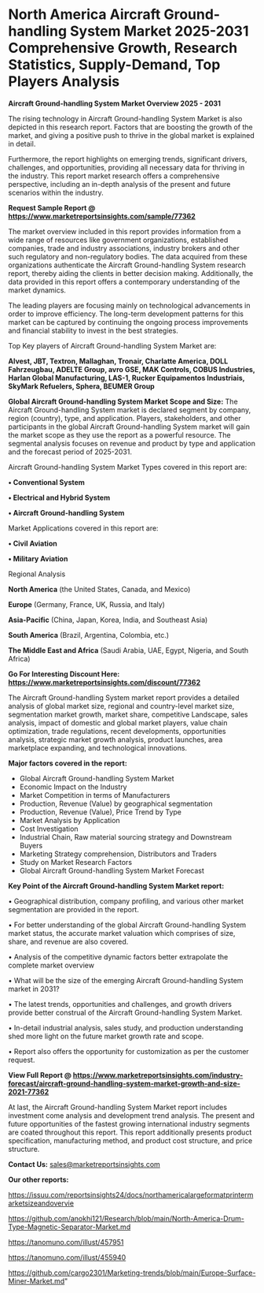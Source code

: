 # North America Aircraft Ground-handling System Market 2025-2031 Comprehensive Growth, Research Statistics, Supply-Demand,  Top Players Analysis

<Strong> Aircraft Ground-handling System Market Overview 2025 - 2031</strong>

The rising technology in Aircraft Ground-handling System Market is also depicted in this research report. Factors that are boosting the growth of the market, and giving a positive push to thrive in the global market is explained in detail.

Furthermore, the report highlights on emerging trends, significant drivers, challenges, and opportunities, providing all necessary data for thriving in the industry. This report market research offers a comprehensive perspective, including an in-depth analysis of the present and future scenarios within the industry.

<strong>Request Sample Report @ <a href=https://www.marketreportsinsights.com/sample/77362>https://www.marketreportsinsights.com/sample/77362</a></strong>

The market overview included in this report provides information from a wide range of resources like government organizations, established companies, trade and industry associations, industry brokers and other such regulatory and non-regulatory bodies. The data acquired from these organizations authenticate the Aircraft Ground-handling System research report, thereby aiding the clients in better decision making. Additionally, the data provided in this report offers a contemporary understanding of the market dynamics.

The leading players are focusing mainly on technological advancements in order to improve efficiency. The long-term development patterns for this market can be captured by continuing the ongoing process improvements and financial stability to invest in the best strategies.

Top Key players of Aircraft Ground-handling System Market are:

<strong>Alvest, JBT, Textron, Mallaghan, Tronair, Charlatte America, DOLL Fahrzeugbau, ADELTE Group, avro GSE, MAK Controls, COBUS Industries, Harlan Global Manufacturing, LAS-1, Rucker Equipamentos Industriais, SkyMark Refuelers, Sphera, BEUMER Group</strong>

<strong><b>Global Aircraft Ground-handling System Market Scope and Size:</b></strong>
The Aircraft Ground-handling System market is declared segment by company, region (country), type, and application. Players, stakeholders, and other participants in the global Aircraft Ground-handling System market will gain the market scope as they use the report as a powerful resource. The segmental analysis focuses on revenue and product by type and application and the forecast period of 2025-2031.

Aircraft Ground-handling System Market Types covered in this report are:

<strong>• Conventional System

• Electrical and Hybrid System

• Aircraft Ground-handling System</strong>

Market Applications covered in this report are:

<strong>• Civil Aviation

• Military Aviation</strong> 

Regional Analysis

<strong>North America</strong> (the United States, Canada, and Mexico)

<strong>Europe</strong> (Germany, France, UK, Russia, and Italy)

<strong>Asia-Pacific</strong> (China, Japan, Korea, India, and Southeast Asia)

<strong>South America</strong> (Brazil, Argentina, Colombia, etc.)

<strong>The Middle East and Africa</strong> (Saudi Arabia, UAE, Egypt, Nigeria, and South Africa)

<strong>Go For Interesting Discount Here: <a href=https://www.marketreportsinsights.com/discount/77362>https://www.marketreportsinsights.com/discount/77362</a></strong>

The Aircraft Ground-handling System market report provides a detailed analysis of global market size, regional and country-level market size, segmentation market growth, market share, competitive Landscape, sales analysis, impact of domestic and global market players, value chain optimization, trade regulations, recent developments, opportunities analysis, strategic market growth analysis, product launches, area marketplace expanding, and technological innovations.

<strong><b>Major factors covered in the report:</b></strong>
<ul>
  <li>Global Aircraft Ground-handling System Market </li>
  <li>Economic Impact on the Industry</li>
  <li>Market Competition in terms of Manufacturers</li>
  <li>Production, Revenue (Value) by geographical segmentation</li>
  <li>Production, Revenue (Value), Price Trend by Type</li>
  <li>Market Analysis by Application</li>
  <li>Cost Investigation</li>
  <li>Industrial Chain, Raw material sourcing strategy and Downstream Buyers</li>
  <li>Marketing Strategy comprehension, Distributors and Traders</li>
  <li>Study on Market Research Factors</li>
  <li>Global Aircraft Ground-handling System Market Forecast</li>
</ul>

<strong><b>Key Point of the Aircraft Ground-handling System Market report:</b></strong>

• Geographical distribution, company profiling, and various other market segmentation are provided in the report.

• For better understanding of the global Aircraft Ground-handling System market status, the accurate market valuation which comprises of size, share, and revenue are also covered.

• Analysis of the competitive dynamic factors better extrapolate the complete market overview

• What will be the size of the emerging Aircraft Ground-handling System market in 2031?

• The latest trends, opportunities and challenges, and growth drivers provide better construal of the Aircraft Ground-handling System Market.

• In-detail industrial analysis, sales study, and production understanding shed more light on the future market growth rate and scope.

• Report also offers the opportunity for customization as per the customer request.

<strong><b>View Full Report @ <a href=https://www.marketreportsinsights.com/industry-forecast/aircraft-ground-handling-system-market-growth-and-size-2021-77362>https://www.marketreportsinsights.com/industry-forecast/aircraft-ground-handling-system-market-growth-and-size-2021-77362</a></b></strong>


At last, the Aircraft Ground-handling System Market report includes investment come analysis and development trend analysis. The present and future opportunities of the fastest growing international industry segments are coated throughout this report. This report additionally presents product specification, manufacturing method, and product cost structure, and price structure.

<strong>Contact Us:</strong>
sales@marketreportsinsights.com

<strong>Our other reports:</strong>

<a href=https://issuu.com/reportsinsights24/docs/northamericalargeformatprintermarketsizeandovervie>https://issuu.com/reportsinsights24/docs/northamericalargeformatprintermarketsizeandovervie</a>

<a href=https://github.com/anokhi121/Research/blob/main/North-America-Drum-Type-Magnetic-Separator-Market.md>https://github.com/anokhi121/Research/blob/main/North-America-Drum-Type-Magnetic-Separator-Market.md</a>

<a href=https://tanomuno.com/illust/457951>https://tanomuno.com/illust/457951</a>

<a href=https://tanomuno.com/illust/455940>https://tanomuno.com/illust/455940</a>

<a href=https://github.com/cargo2301/Marketing-trends/blob/main/Europe-Surface-Miner-Market.md>https://github.com/cargo2301/Marketing-trends/blob/main/Europe-Surface-Miner-Market.md</a>"
